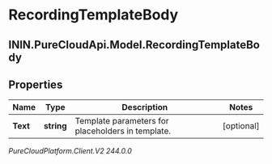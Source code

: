 # RecordingTemplateBody

## ININ.PureCloudApi.Model.RecordingTemplateBody

## Properties

|Name | Type | Description | Notes|
|------------ | ------------- | ------------- | -------------|
| **Text** | **string** | Template parameters for placeholders in template. | [optional] |



_PureCloudPlatform.Client.V2 244.0.0_
